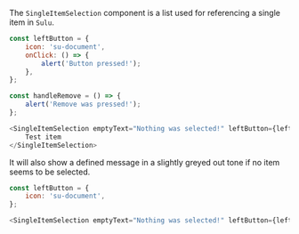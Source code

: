 The `SingleItemSelection` component is a list used for referencing a single item in `Sulu`.

```javascript
const leftButton = {
    icon: 'su-document',
    onClick: () => {
        alert('Button pressed!');
    },
};

const handleRemove = () => {
    alert('Remove was pressed!');
};

<SingleItemSelection emptyText="Nothing was selected!" leftButton={leftButton} onRemove={handleRemove}>
    Test item
</SingleItemSelection>
```

It will also show a defined message in a slightly greyed out tone if no item seems to be selected.

```javascript
const leftButton = {
    icon: 'su-document',
};

<SingleItemSelection emptyText="Nothing was selected!" leftButton={leftButton} />
```
